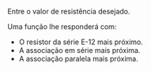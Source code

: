 Entre o valor de resistência desejado.

Uma função lhe responderá com:
- O resistor da série E-12 mais próximo.
- A associação em série mais próxima.
- A associação paralela mais próxima.
